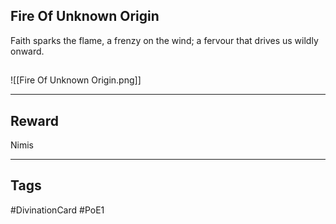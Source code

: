 ## Fire Of Unknown Origin
Faith sparks the flame,
a frenzy on the wind;
a fervour that drives us wildly onward.
## 
![[Fire Of Unknown Origin.png]]

---
## Reward
Nimis

---
## Tags
#DivinationCard
#PoE1